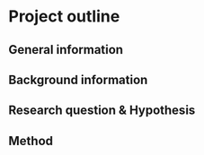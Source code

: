 # Project outline

## General information

## Background information
## Research question & Hypothesis
## Method
